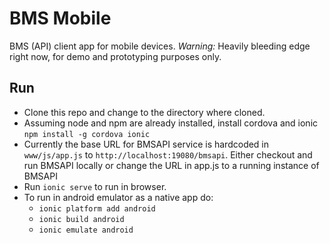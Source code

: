 # BMS Mobile

BMS (API) client app for mobile devices. *Warning:* Heavily bleeding edge right now, for demo and prototyping purposes only.

## Run

* Clone this repo and change to the directory where cloned.
* Assuming node and npm are already installed, install cordova and ionic `npm install -g cordova ionic`
* Currently the base URL for BMSAPI service is hardcoded in `www/js/app.js` to `http://localhost:19080/bmsapi`. Either checkout and run BMSAPI locally or change the URL in app.js to a running instance of BMSAPI
* Run `ionic serve` to run in browser.
* To run in android emulator as a native app do:
  * `ionic platform add android`
  * `ionic build android`
  * `ionic emulate android` 


